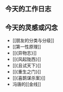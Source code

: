 ## 今天的工作日志

## 今天的灵感或闪念

- [[朋友的分类与分级]]
- [[第一性原理]]
- [[《异物志》]]
- [[《风起陇西》]]
- [[《且试天下》]]
- [[《重生之门》]]
- [[《喜鹊谋杀案》]]
- 冯唐的[[金线]]
